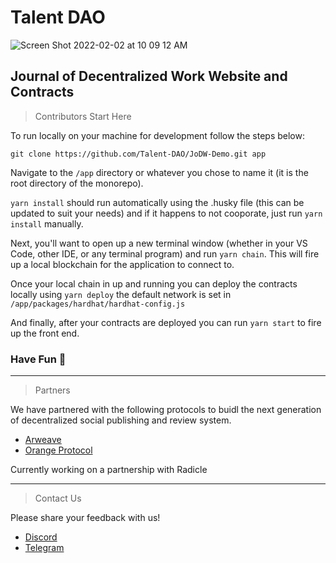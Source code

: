 # Talent DAO

![Screen Shot 2022-02-02 at 10 09 12 AM](https://user-images.githubusercontent.com/9419140/152180798-8e9f7052-8799-4ea7-94f9-d9423ee26035.png)

## Journal of Decentralized Work Website and Contracts

>Contributors Start Here

To run locally on your machine for development follow the steps below:
```
git clone https://github.com/Talent-DAO/JoDW-Demo.git app
```
Navigate to the `/app` directory or whatever you chose to name it (it is the root directory of the monorepo).

`yarn install` should run automatically using the .husky file (this can be updated to suit your needs)
and if it happens to not cooporate, just run `yarn install` manually.

Next, you'll want to open up a new terminal window (whether in your VS Code, other IDE, or any terminal program) and run `yarn chain`. This will fire up a local blockchain for the application to connect to.

Once your local chain in up and running you can deploy the contracts locally using `yarn deploy` the default network is set in `/app/packages/hardhat/hardhat-config.js`

And finally, after your contracts are deployed you can run `yarn start` to fire up the front end.

### Have Fun 🥳

---

>Partners

We have partnered with the following protocols to buidl the next generation of decentralized social publishing and review system.

- [Arweave](https://www.arweave.org/)
- [Orange Protocol](https://app.orangeprotocol.io/)

Currently working on a partnership with Radicle

---

>Contact Us

Please share your feedback with us!
- [Discord](https://discord.gg/NgDBqSdejh)
- [Telegram](https://t.me/+CKdqe_z_vmAwOTk5)
